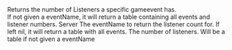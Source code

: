 <function name="GetListeners" parent="gameevent" type="libraryfunc">
	<description>
		Returns the number of Listeners a specific gameevent has.<br>
		If not given a eventName, it will return a table containing all events and listener numbers.  
	</description>
	<realm>Server</realm>
	<args>
		<arg name="eventName" type="string" default="nil">The eventName to return the listener count for. If left nil, it will return a table with all events.</arg>
	</args>
	<rets>
		<ret name="listenerCount" type="number">The number of listeners. Will be a <page>table</page> if not given a eventName</ret>
	</rets>
</function>